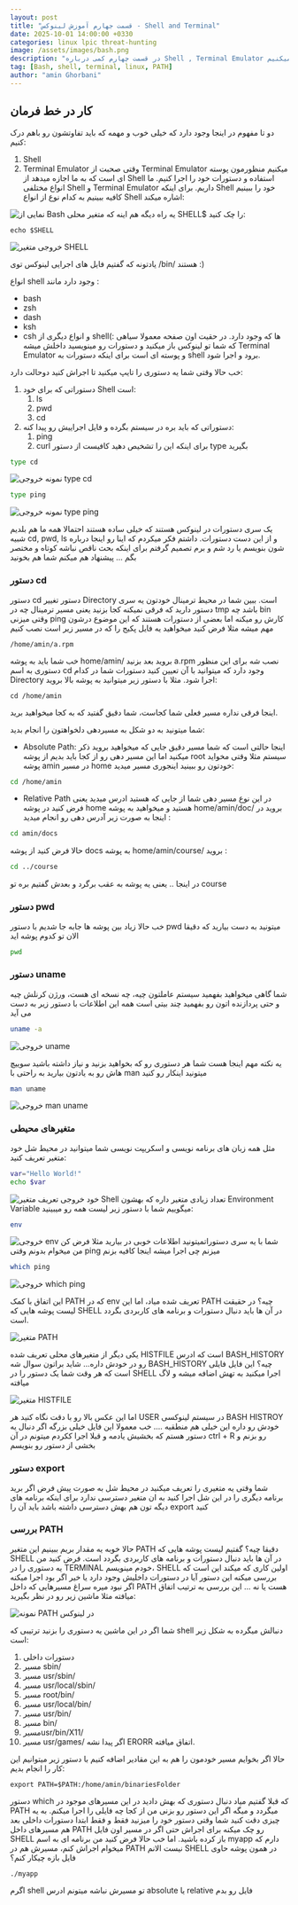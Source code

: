 ```yaml
---
layout: post
title: "قسمت جهارم آموزش لینوکس - Shell and Terminal"
date: 2025-10-01 14:00:00 +0330
categories: linux lpic threat-hunting
image: /assets/images/bash.png
description: "در قسمت چهارم کمی درباره Shell , Terminal Emulator ها صحبت میکنیم."
tag: [Bash, shell, terminal, linux, PATH]
author: "amin Ghorbani"
---
```


## کار در خط فرمان 

 دو تا مفهوم در اینجا وجود دارد که خیلی خوب و مهمه که باید تفاوتشون رو باهم درک کنیم:
 1. Shell
 2. Terminal Emulator
وقتی صحبت از Terminal Emulator میکنیم منظورمون پوسته ای است که به ما اجازه میدهد از Shell استفاده و دستورات خود را اجرا کنیم. ما انواع مختلفی Shell و Terminal Emulator داریم. 
برای اینکه Shell خود را ببینیم کافیه ببینیم به کدام نوع از انواع Shell اشاره میکند:

![نمایی از Bash](/assets/images/bash.png)
یه راه دیگه هم اینه که متغیر محلی SHELL$ را چک کنید:
```
echo $SHELL
```
![خروجی متغیر SHELL](/assets/images/Env.png)

یادتونه که گفتیم فایل های اجرایی لینوکس توی /bin/ هستند :)

انواع shell وجود دارد مانند :
* bash
* zsh
* dash
* ksh
* csh
و انواع دیگری از shellها که وجود دارد. در حقیت اون صفحه معمولا سیاهی :) که شما تو لینوکس باز میکنید و دستورات رو مینویسید داخلش میشه Terminal Emulator و پوسته ای است برای اینکه دستورات به shell برود و اجرا شود.

خب حالا وقتی شما یه دستوری را تایپ میکنید تا اجراش کنید دوحالت دارد:
1. دستوراتی که برای خود Shell است:
	1. ls
	2. pwd
	3. cd
2. دستوراتی که باید بره در سیستم بگرده و فایل اجراییش رو پیدا کنه:
	1. ping
	2. curl
برای اینکه این را تشخیص دهید کافیست از دستور type بگیرید

```bash
type cd
```

![نمونه خروجی type cd](/assets/images/typecommand.png)

```bash
type ping
```
![نمونه خروجی type ping](/assets/images/typepingcommand.png)

یک سری دستورات در لینوکس هستند که خیلی ساده هستند احتمالا همه ما هم بلدیم شبیه cd, pwd, ls و از این دست دستورات. داشتم فکر میکردم که اینا رو اینجا درباره شون بنویسم یا رد شم و برم تصمیم گرفتم برای اینکه بحث ناقص نباشه کوتاه و مختصر بگم ... پیشنهاد هم میکنم شما هم بخونید

### دستور cd
دستور cd دستور تغییر Directory است. ببین شما در محیط ترمینال خودتون یه سری دستور دارید که فرقی نمیکنه کجا بزنید یعنی مسیر ترمینال چه در tmp باشد چه bin وقتی میزنی ping  کارش رو میکنه اما بعضی از دستورات هستند که این موضوع درشون مهم میشه مثلا فرض کنید میخواهید یه فایل پکیج را که در مسیر زیر است نصب کنیم

```
/home/amin/a.rpm
```
خب شما باید به پوشه home/amin/ بروید بعد بزنید a.rpm نصب شه برای این منظور دستوری به اسم cd وجود دارد که میتوانید با آن تعیین کنید دستورات شما در کدام Directory اجرا شود. مثلا با دستور زیر میتوانید به پوشه بالا بروید:

```
cd /home/amin
```
اینجا فرقی نداره مسیر فعلی شما کجاست، شما دقیق گفتید که به کجا میخواهید برید.

شما میتونید به دو شکل به مسیردهی دلخواهتون را انجام بدید:

* Absolute Path:
اینجا حالتی است که شما مسیر دقیق جایی که میخواهید بروید ذکر میکنید اما این مسیر دهی رو از کجا باید بدیم از پوشه root  سیستم مثلا وقتی مخواید پوشه amin در مسیر home خودتون رو ببینید اینجوری مسیر میدید:

```bash
cd /home/amin
```

* Relative Path
در این نوع مسیر دهی شما از جایی که هستید ادرس میدید یعنی فرض کنید در پوشه home هستید و میخواهید به پوشه home/amin/doc/ بروید در اینجا به صورت زیر آدرس دهی رو انجام میدید :

```bash
cd amin/docs
```

حالا فرض کنید از پوشه docs به پوشه home/amin/course/ بروید :

```bash
cd ../course
```

در اینجا .. یعنی یه پوشه به عقب برگرد و بعدش گفتیم بره تو course

### دستور pwd
خب حالا زیاد بین پوشه ها جابه جا شدیم با دستور pwd میتونید به دست بیارید که دقیقا الان تو کدوم پوشه اید

```bash
pwd
```

### دستور uname
 شما گاهی میخواهید بفهمید سیستم عاملتون چیه، چه نسخه ای هست، ورژن کرنلش چیه و حتی پردازنده اتون رو بفهمید چند بیتی است همه این اطلاعات با دستور زیر به دست می آید

```bash
uname -a
```
![خروجی uname](/assets/images/unamecommand.png)

یه نکته مهم اینجا هست شما هر دستوری رو که بخواهید بزنید و نیاز داشته باشید سوییچ هاش رو به یادتون بیارید به راحتی با man میتونید اینکار رو کنید

```bash
man uname
```
![خروجی man uname](/assets/images/mancommand.png)


### متغیرهای محیطی 

مثل همه زبان های برنامه نویسی و اسکریپت نویسی شما میتوانید در محیط شل خود متغیر تعریف کنید:

```bash
var="Hello World!"
echo $var
```
![خروجی تعریف متغیر](/assets/images/BashVariable.png)
خود Shell تعداد زیادی متغیر داره که بهشون Environment Variable میگوییم شما با دستور زیر لیست همه رو میبینید:

```bash
env
```
![خروجی env](/assets/images/envcommand.png)
شما با یه سری دستوراتمیتونید اطلاعات خوبی در بیارید مثلا فرض کن من میخوام بدونم وقتی ping میزنم چی اجرا میشه اینجا کافیه بزنم
```bash
which ping
```
![خروجی which ping](/assets/images/which.png)

این اتفاق با کمک PATH که در env تعریف شده میاد، اما این PATH چیه؟ در حقیقت لیست پوشه هایی که SHELL در آن ها باید دنبال دستورات و برنامه های کاربردی بگردد است.

![متغیر PATH](/assets/images/PATHENVIRONMENTVARIABLE.png)

یکی دیگر از متغیرهای محلی تعریف شده HISTFILE است که ادرس BASH_HISTORY رو در خودش داره... شاید براتون سوال شه BASH_HISTORY چیه؟ این فایل فایلی است که هر وقت شما یک دستور را در SHELL اجرا میکنید به تهش اضافه میشه و لاگ میافته 

![متغیر HISTFILE](/assets/images/HISTFILEVARIABLE.png)

اما این عکس بالا رو با دقت نگاه کنید هر USER در سیستم لینوکسی BASH HISTROY خودش رو داره این خیلی هم منطقیه .... 
خب معمولا این فایل خیلی بزرگه اگر دنبال یه دستور هستم که بخشیش یادمه و قبلا اجرا ککردم میتونم در آن ctrl + R رو بزنم و بخشی از دستور رو بنویسم
### دستور export

شما وقتی یه متغیری را تعریف میکنید در محیط شل به صورت پیش فرض اگر برید برنامه دیگری را در این شل اجرا کنید به ان متغیر دسترسی ندارد برای اینکه برنامه های دیگه تون هم بهش دسترسی داشته باشد باید آن را export کنید

### بررسی PATH
حالا خوبه یه مقدار بریم ببینیم این متغیر PATH دقیقا چیه؟ گفتیم لیست پوشه هایی که SHELL در آن ها باید دنبال دستورات و برنامه های کاربردی بگردد است. 
فرض کنید من یه دستوری را در TERMINAL خودم مینویسم، SHELL اولین کاری که میکند این است که بررسی میکنه این دستور آیا در دستورات داخلیش وجود دارد یا خیر اگر بود اجرا میکنه اگر نبود میره سراغ مسیرهایی که داخل PATH هست یا نه ... این بررسی به ترتیب اتفاق میافته مثلا ماشین زیر رو در نظر بگیرید:

![نمونه PATH در لینوکس](/assets/images/LinuxPATH.png)

 شما اگر در این ماشین یه دستوری را بزنید ترتیبی که shell دنبالش میگرده به شکل زیر است:
 1. دستورات داخلی
 2. مسیر sbin/
 3. مسیر usr/sbin/
 4. مسیر usr/local/sbin/
 5. مسیر root/bin/
 6. مسیر usr/local/bin/
 7. مسیر usr/bin/
 8. مسیر bin/
 9. مسیرusr/bin/X11/
 10. مسیر usr/games/
اگر پیدا نشه ERORR اتفاق میافته.

حالا اگر بخوایم مسیر خودمون را هم به این مقادیر اضافه کنیم با دستور زیر میتوانیم این کار را انجام بدیم:
```SHELL
export PATH=$PATH:/home/amin/binariesFolder
```

دستور which که قبلا گفتیم میاد دنبال دستوری که بهش دادید در این مسیرهای موجود در PATH میگردد و میگه اگر این دستور رو بزنی من از کجا چه فایلی را اجرا میکنم.
به یه چیزی دقت کنید شما وقتی دستور خود را میزنید فقط و فقط ابتدا دستورات داخلی بعد هم مسیرهای داخل PATH رو چک میکنه برای اجراش حتی اگر در مسیر اون فایل SHELL باز کرده باشید.
اما خب حالا فرض کنید من برنامه ای به اسم myapp دارم که میخوام اجراش کنم، مسیرش هم در PATH نیست الانم SHELL در همون پوشه حاوی فایل بازه چیکار کنم؟
```SHELL
./myapp
```
اگرم shell تو مسیرش نباشه میتونم ادرس absolute یا relative فایل رو بدم